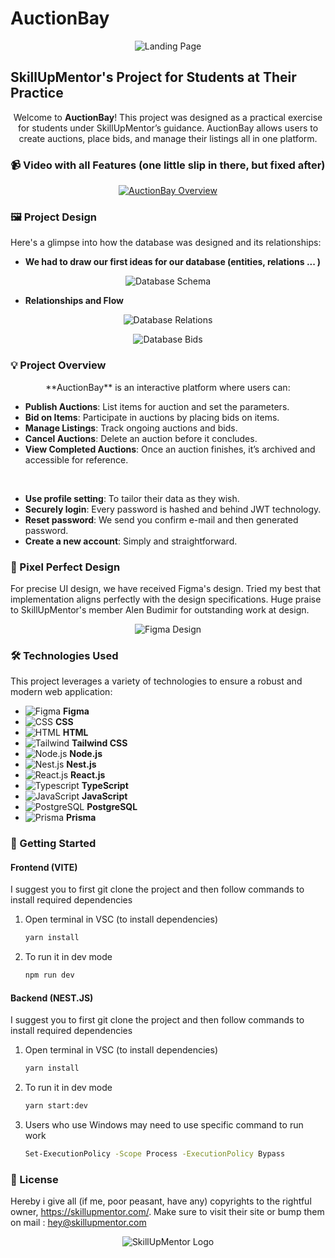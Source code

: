 # AuctionBay

<p style="text-align: center;">
    <img src="https://github.com/FromZeroToHeroAmiidus/testground/blob/main/ReadMeFiles/landing_page.jpg" alt="Landing Page">
</p>

## SkillUpMentor's Project for Students at Their Practice

<p style="text-align: center;">Welcome to <strong>AuctionBay</strong>! This project was designed as a practical exercise for students under SkillUpMentor’s guidance. AuctionBay allows users to create auctions, place bids, and manage their listings all in one platform.</p>

### 📹 Video with all Features (one little slip in there, but fixed after)

<p style="text-align: center;">
    <a href="https://www.youtube.com/watch?v=_wxuceU5HXc" target="_blank">
        <img src="https://img.youtube.com/vi/_wxuceU5HXc/0.jpg" alt="AuctionBay Overview">
    </a>
</p>

### 🖼️ Project Design

Here's a glimpse into how the database was designed and its relationships:

- **We had to draw our first ideas for our database (entities, relations ... )**

<p style="text-align: center;">
    <img src="https://github.com/FromZeroToHeroAmiidus/testground/blob/main/ReadMeFiles/entities_.jpg" alt="Database Schema">
</p>

- **Relationships and Flow**

<p style="text-align: center;">
    <img src="https://github.com/FromZeroToHeroAmiidus/testground/blob/main/ReadMeFiles/relations_.jpg" alt="Database Relations">
</p>

<p style="text-align: center;">
    <img src="https://github.com/FromZeroToHeroAmiidus/testground/blob/main/ReadMeFiles/bids_.jpg" alt="Database Bids">
</p>

### 💡 Project Overview

<p style="text-align: center;">
    **AuctionBay** is an interactive platform where users can:
    <ul>
        <li><strong>Publish Auctions</strong>: List items for auction and set the parameters.</li>
        <li><strong>Bid on Items</strong>: Participate in auctions by placing bids on items.</li>
        <li><strong>Manage Listings</strong>: Track ongoing auctions and bids.</li>
        <li><strong>Cancel Auctions</strong>: Delete an auction before it concludes.</li>
        <li><strong>View Completed Auctions</strong>: Once an auction finishes, it’s archived and accessible for reference.</li>
    </ul>
    </br>
        <ul>
        <li><strong>Use profile setting</strong>: To tailor their data as they wish.</li>
        <li><strong>Securely login</strong>: Every password is hashed and behind JWT technology.</li>
        <li><strong>Reset password</strong>: We send you confirm e-mail and then generated password.</li>
        <li><strong>Create a new account</strong>: Simply and straightforward.</li>
    </ul>
</p>

### 📐 Pixel Perfect Design

For precise UI design, we have received Figma's design. Tried my best that implementation aligns perfectly with the design specifications.
Huge praise to SkillUpMentor's member Alen Budimir for outstanding work at design.

<p style="text-align: center;">
    <img src="https://github.com/FromZeroToHeroAmiidus/testground/blob/main/ReadMeFiles/figma.png" alt="Figma Design">
</p>

### 🛠️ Technologies Used

This project leverages a variety of technologies to ensure a robust and modern web application:

- ![Figma](https://img.shields.io/badge/Figma-000?logo=figma&logoColor=white) **Figma**
- ![CSS](https://img.shields.io/badge/CSS-000?logo=css3&logoColor=white) **CSS**
- ![HTML](https://img.shields.io/badge/HTML-000?logo=html5&logoColor=white) **HTML**
- ![Tailwind](https://img.shields.io/badge/Tailwind%20CSS-000?logo=tailwindcss&logoColor=white) **Tailwind CSS**
- ![Node.js](https://img.shields.io/badge/Node.js-000?logo=node.js&logoColor=white) **Node.js**
- ![Nest.js](https://img.shields.io/badge/NestJS-000?logo=nestjs&logoColor=white) **Nest.js**
- ![React.js](https://img.shields.io/badge/React.js-000?logo=react&logoColor=white) **React.js**
- ![Typescript](https://img.shields.io/badge/TypeScript-000?logo=typescript&logoColor=white) **TypeScript**
- ![JavaScript](https://img.shields.io/badge/JavaScript-000?logo=javascript&logoColor=white) **JavaScript**
- ![PostgreSQL](https://img.shields.io/badge/PostgreSQL-000?logo=postgresql&logoColor=white) **PostgreSQL**
- ![Prisma](https://img.shields.io/badge/Prisma-000?logo=prisma&logoColor=white) **Prisma**

### 🚀 Getting Started

#### Frontend (VITE)

I suggest you to first git clone the project and then follow commands to install required dependencies

1. Open terminal in VSC (to install dependencies)

   ```bash
   yarn install

   ```

2. To run it in dev mode
   ```bash
   npm run dev
   ```

#### Backend (NEST.JS)

I suggest you to first git clone the project and then follow commands to install required dependencies

1. Open terminal in VSC (to install dependencies)

   ```bash
   yarn install

   ```

2. To run it in dev mode

   ```bash
   yarn start:dev

   ```

3. Users who use Windows may need to use specific command to run work
   ```bash
   Set-ExecutionPolicy -Scope Process -ExecutionPolicy Bypass
   ```

### 📜 License

Hereby i give all (if me, poor peasant, have any) copyrights to the rightful owner, https://skillupmentor.com/.
Make sure to visit their site or bump them on mail : hey@skillupmentor.com

<p style="text-align: center;">
    <img src="https://skillupmentor.com/media/skillupmentorLogoArrowsVertical.png" alt="SkillUpMentor Logo">
</p>
